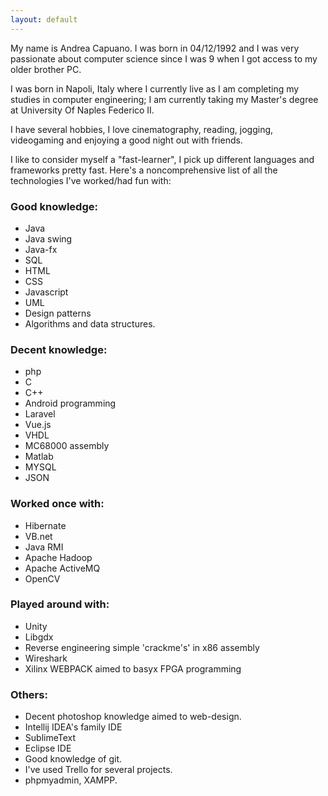 ```yaml
---
layout: default
---
```


My name is Andrea Capuano. I was born in 04/12/1992 and I was very passionate about computer science since I was 9 when I got access to my older brother PC.

I was born in Napoli, Italy where I currently live as I am completing my studies in computer engineering; I am currently taking my Master's degree at University Of Naples Federico II.

I have several hobbies, I love cinematography, reading, jogging, videogaming and enjoying a good night out with friends.

I like to consider myself a "fast-learner", I pick up different languages and frameworks pretty fast. Here's a noncomprehensive list of all the technologies I've worked/had fun with:

### Good knowledge:

- Java
- Java swing
- Java-fx
- SQL
- HTML
- CSS
- Javascript
- UML
- Design patterns
- Algorithms and data structures.

### Decent knowledge:

- php
- C
- C++
- Android programming
- Laravel
- Vue.js
- VHDL
- MC68000 assembly
- Matlab
- MYSQL
- JSON

### Worked once with: 

- Hibernate
- VB.net
- Java RMI
- Apache Hadoop
- Apache ActiveMQ
- OpenCV


### Played around with:

- Unity
- Libgdx
- Reverse engineering simple 'crackme's' in x86 assembly
- Wireshark
- Xilinx WEBPACK aimed to basyx FPGA programming

### Others:

- Decent photoshop knowledge aimed to web-design.
- Intellij IDEA's family IDE
- SublimeText
- Eclipse IDE
- Good knowledge of git.
- I've used Trello for several projects.
- phpmyadmin, XAMPP.